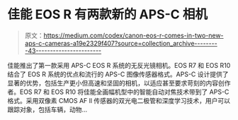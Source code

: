 # 佳能 EOS R 有两款新的 APS-C 相机

> 原文：<https://medium.com/codex/canon-eos-r-comes-in-two-new-aps-c-cameras-a19e2329f407?source=collection_archive---------43----------------------->

佳能推出了第一款采用 APS-C EOS R 系统的无反光镜相机。EOS R7 和 EOS R10 结合了 EOS R 系统的优点和流行的 APS-C 图像传感器格式。APS-C 设计提供了显著的优势，包括生产更小但高速和坚固的相机，以适应甚至要求苛刻的内容创作者。EOS R7 和 EOS R10 将佳能全画幅机型中的智能自动对焦技术带到了 APS-C 格式。采用双像素 CMOS AF ll 传感器的双光电二极管和深度学习技术，用户可以跟踪对象，包括车辆，动物…